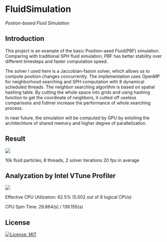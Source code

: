 # FluidSimulation
*Postion-based Fluid Simulation*

## Introduction
This project is an example of the basic Position-ased Fluid(PBF) simulation. Comparing with traditional SPH fluid simulation, PBF has better stability over different timesteps and faster computation speed. 


The solver I used here is a Jaccobian-fasion solver, which allows us to compute position changes concurrently. The implementation uses OpenMP for neighborhood searching and SPH computation with 8 dynamical scheduled threads. The neighbor searching algorithm is based on spatial hashing table. By cutting the whole space into grids and using hashing function to get the coordinate of neighbors, it cutted off useless comparisons and futhrer increase the performance of whole searching process. 


In near future, the simulation will be computed by GPU by exloiting the architechture of shared memory and higher degree of parallelization. 

## Result 
![](https://i.imgur.com/bjFUgTD.png)

10k fluid particles, 8 threads, 2 solver iterations
20 fps in average

## Analyzation by Intel VTune Profiler
![](https://i.imgur.com/WNTyFkv.png)

Effective CPU Utilization: 62.5% (5.002 out of 8 logical CPUs)

CPU Spin Time: 29.864(s) / 139.155(s)



## License
[![License: MIT](https://img.shields.io/badge/License-MIT-yellow.svg)](https://opensource.org/licenses/MIT)


